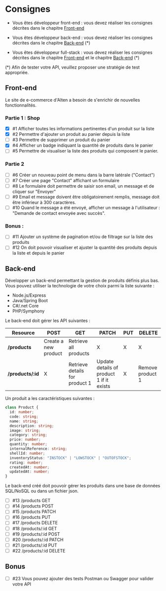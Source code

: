 # Consignes

- Vous êtes développeur front-end : vous devez réaliser les consignes décrites dans le chapitre [Front-end](#Front-end)

- Vous êtes développeur back-end : vous devez réaliser les consignes décrites dans le chapitre [Back-end](#Back-end) (*)

- Vous êtes développeur full-stack : vous devez réaliser les consignes décrites dans le chapitre [Front-end](#Front-end) et le chapitre [Back-end](#Back-end) (*)

(*) Afin de tester votre API, veuillez proposer une stratégie de test appropriée.

## Front-end

Le site de e-commerce d'Alten a besoin de s'enrichir de nouvelles fonctionnalités.

### Partie 1 : Shop

- [x] #1 Afficher toutes les informations pertinentes d'un produit sur la liste
- [x] #2 Permettre d'ajouter un produit au panier depuis la liste 
- [ ] #3 Permettre de supprimer un produit du panier
- [x] #4 Afficher un badge indiquant la quantité de produits dans le panier
- [ ] #5 Permettre de visualiser la liste des produits qui composent le panier.

### Partie 2

- [ ] #6 Créer un nouveau point de menu dans la barre latérale ("Contact")
- [ ] #7 Créer une page "Contact" affichant un formulaire
- [ ] #8 Le formulaire doit permettre de saisir son email, un message et de cliquer sur "Envoyer"
- [ ] #9 Email et message doivent être obligatoirement remplis, message doit être inférieur à 300 caractères.
- [ ] #10 Quand le message a été envoyé, afficher un message à l'utilisateur : "Demande de contact envoyée avec succès".

### Bonus : 

- [ ] #11 Ajouter un système de pagination et/ou de filtrage sur la liste des produits
- [ ] #12 On doit pouvoir visualiser et ajuster la quantité des produits depuis la liste et depuis le panier 

## Back-end

Développer un back-end permettant la gestion de produits définis plus bas.
Vous pouvez utiliser la technologie de votre choix parmi la liste suivante :

- Node.js/Express
- Java/Spring Boot
- C#/.net Core
- PHP/Symphony


Le back-end doit gérer les API suivantes : 

| Resource           | POST                  | GET                            | PATCH                                    | PUT | DELETE           |
| ------------------ | --------------------- | ------------------------------ | ---------------------------------------- | --- | ---------------- |
| **/products**      | Create a new product  | Retrieve all products          | X                                        | X   |     X            |
| **/products/:id**  | X                     | Retrieve details for product 1 | Update details of product 1 if it exists | X   | Remove product 1 |

Un produit a les caractéristiques suivantes : 

``` typescript
class Product {
  id: number;
  code: string;
  name: string;
  description: string;
  image: string;
  category: string;
  price: number;
  quantity: number;
  internalReference: string;
  shellId: number;
  inventoryStatus: "INSTOCK" | "LOWSTOCK" | "OUTOFSTOCK";
  rating: number;
  createdAt: number;
  updatedAt: number;
}
```

Le back-end créé doit pouvoir gérer les produits dans une base de données SQL/NoSQL ou dans un fichier json.

- [ ] #13 /products GET
- [ ] #14 /products POST
- [ ] #15 /products PATCH
- [ ] #16 /products PUT
- [ ] #17 /products DELETE
- [ ] #18 /products/:id GET
- [ ] #19 /products/:id POST
- [ ] #20 /products/:id PATCH
- [ ] #21 /products/:id PUT
- [ ] #22 /products/:id DELETE

## Bonus

- [ ] #23 Vous pouvez ajouter des tests Postman ou Swagger pour valider votre API
